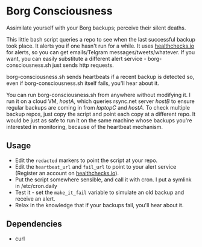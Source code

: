 # Borg Consciousness

Assimilate yourself with your Borg backups; perceive their silent deaths.

This little bash script queries a repo to see when the last successful backup took place. It alerts you if one hasn't run for a while. It uses [healthchecks.io](https://healthchecks.io) for alerts, so you can get emails/Telgram messages/tweets/whatever. If you want, you can easily substitute a different alert service - borg-consciousness.sh just sends http requests.

borg-consciousness.sh sends heartbeats if a recent backup is detected so, even if borg-consciousness.sh itself fails, you'll hear about it.

You can run borg-consciousness.sh from anywhere without modifying it. I run it on a cloud VM, *hostA*, which queries rsync.net server *hostB* to ensure regular backups are coming in from *laptopC* and *hostA*. To check multiple backup repos, just copy the script and point each copy at a different repo. It would be just as safe to run it on the same machine whose backups you're interested in monitoring, because of the heartbeat mechanism. 

## Usage

* Edit the `redacted` markers to point the script at your repo. 
* Edit the `heartbeat_url` and `fail_url` to point to your alert service (Register an account on [healthchecks.io](https://healthchecks.io)).
* Put the script somewhere sensible, and call it with cron. I put a symlink in /etc/cron.daily
* Test it - set the `make_it_fail` variable to simulate an old backup and receive an alert.
* Relax in the knowledge that if your backups fail, you'll hear about it.

## Dependencies

* curl
